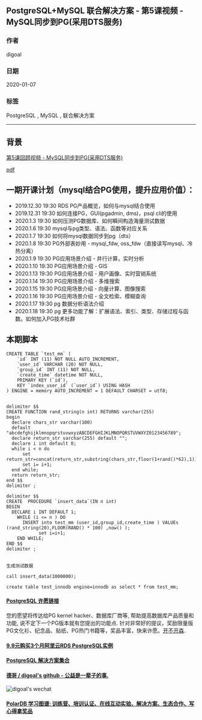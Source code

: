 ## PostgreSQL+MySQL 联合解决方案 - 第5课视频 - MySQL同步到PG(采用DTS服务)
                                                                                                               
### 作者                                                                      
digoal                                                                                                               
                                                                                                               
### 日期                                                                                                               
2020-01-07                                                                                                            
                                                                                                               
### 标签                                                                                                               
PostgreSQL , MySQL , 联合解决方案      
                                                                                                               
----                                                                                                               
                                                                                                               
## 背景     
[第5课回顾视频 - MySQL同步到PG(采用DTS服务)](https://yq.aliyun.com/live/1885)      
  
[pdf](20200118_01_pdf_005.pdf)  
    
## 一期开课计划（mysql结合PG使用，提升应用价值）：    
    
- 2019.12.30 19:30 RDS PG产品概览，如何与mysql结合使用      
- 2019.12.31 19:30 如何连接PG，GUI(pgadmin, dms)，psql cli的使用       
- 2020.1.3 19:30 如何压测PG数据库、如何瞬间构造海量测试数据      
- 2020.1.6 19:30 mysql与pg类型、语法、函数等对应关系      
- 2020.1.7 19:30 如何将mysql数据同步到pg（dts）     
- 2020.1.8 19:30 PG外部表妙用 - mysql_fdw, oss_fdw（直接读写mysql、冷热分离）      
- 2020.1.9 19:30 PG应用场景介绍 - 并行计算，实时分析     
- 2020.1.10 19:30 PG应用场景介绍 - GIS      
- 2020.1.13 19:30 PG应用场景介绍 - 用户画像、实时营销系统      
- 2020.1.14 19:30 PG应用场景介绍 - 多维搜索      
- 2020.1.15 19:30 PG应用场景介绍 - 向量计算、图像搜索      
- 2020.1.16 19:30 PG应用场景介绍 - 全文检索、模糊查询      
- 2020.1.17 19:30 pg 数据分析语法介绍      
- 2020.1.18 19:30 pg 更多功能了解：扩展语法、索引、类型、存储过程与函数。如何加入PG技术社群      
    
## 本期脚本  
```  
CREATE TABLE `test_mm` (  
    `id` INT (11) NOT NULL AUTO_INCREMENT,  
    `user_id` VARCHAR (20) NOT NULL,  
    `group_id` INT (11) NOT NULL,  
    `create_time` datetime NOT NULL,  
    PRIMARY KEY (`id`),  
    KEY `index_user_id` (`user_id`) USING HASH  
) ENGINE = memory AUTO_INCREMENT = 1 DEFAULT CHARSET = utf8;  
  
  
delimiter $$  
CREATE FUNCTION rand_string(n int) RETURNS varchar(255)   
begin          
  declare chars_str varchar(100)   
  default "abcdefghijklmnopqrstuvwxyzABCDEFGHIJKLMNOPQRSTUVWXYZ0123456789";  
  declare return_str varchar(255) default "";          
  declare i int default 0;  
  while i < n do          
      set return_str=concat(return_str,substring(chars_str,floor(1+rand()*62),1));  
      set i= i+1;          
  end while;          
  return return_str;      
end $$  
delimiter ;  
  
delimiter $$  
CREATE  PROCEDURE `insert_data`(IN n int)  
BEGIN    
  DECLARE i INT DEFAULT 1;  
    WHILE (i <= n ) DO  
      INSERT into test_mm (user_id,group_id,create_time ) VALUEs (rand_string(20),FLOOR(RAND() * 100) ,now() );  
            set i=i+1;  
    END WHILE;  
END $$  
delimiter ;  
  
  
生成测试数据  
  
call insert_data(1000000);  
  
create table test_innodb engine=innodb as select * from test_mm;  
```  
    
    
    
    
    
    
    
  
  
  
  
  
  
  
  
  
  
  
  
  
  
  
  
  
  
  
  
  
  
  
  
  
  
  
  
  
  
  
  
  
  
  
  
  
  
  
  
  
  
  
  
  
  
  
#### [PostgreSQL 许愿链接](https://github.com/digoal/blog/issues/76 "269ac3d1c492e938c0191101c7238216")
您的愿望将传达给PG kernel hacker、数据库厂商等, 帮助提高数据库产品质量和功能, 说不定下一个PG版本就有您提出的功能点. 针对非常好的提议，奖励限量版PG文化衫、纪念品、贴纸、PG热门书籍等，奖品丰富，快来许愿。[开不开森](https://github.com/digoal/blog/issues/76 "269ac3d1c492e938c0191101c7238216").  
  
  
#### [9.9元购买3个月阿里云RDS PostgreSQL实例](https://www.aliyun.com/database/postgresqlactivity "57258f76c37864c6e6d23383d05714ea")
  
  
#### [PostgreSQL 解决方案集合](https://yq.aliyun.com/topic/118 "40cff096e9ed7122c512b35d8561d9c8")
  
  
#### [德哥 / digoal's github - 公益是一辈子的事.](https://github.com/digoal/blog/blob/master/README.md "22709685feb7cab07d30f30387f0a9ae")
  
  
![digoal's wechat](../pic/digoal_weixin.jpg "f7ad92eeba24523fd47a6e1a0e691b59")
  
  
#### [PolarDB 学习图谱: 训练营、培训认证、在线互动实验、解决方案、生态合作、写心得拿奖品](https://www.aliyun.com/database/openpolardb/activity "8642f60e04ed0c814bf9cb9677976bd4")
  
